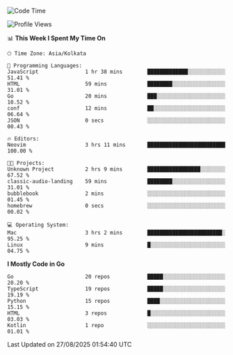 <!--START_SECTION:waka-->
![Code Time](http://img.shields.io/badge/Code%20Time-100%20hrs%2040%20mins-blue)

![Profile Views](http://img.shields.io/badge/Profile%20Views-32-blue)

📊 **This Week I Spent My Time On** 

```text
🕑︎ Time Zone: Asia/Kolkata

💬 Programming Languages: 
JavaScript               1 hr 38 mins        █████████████░░░░░░░░░░░░   51.41 % 
HTML                     59 mins             ████████░░░░░░░░░░░░░░░░░   31.01 % 
Go                       20 mins             ███░░░░░░░░░░░░░░░░░░░░░░   10.52 % 
conf                     12 mins             ██░░░░░░░░░░░░░░░░░░░░░░░   06.64 % 
JSON                     0 secs              ░░░░░░░░░░░░░░░░░░░░░░░░░   00.43 % 

🔥 Editors: 
Neovim                   3 hrs 11 mins       █████████████████████████   100.00 % 

🐱‍💻 Projects: 
Unknown Project          2 hrs 9 mins        █████████████████░░░░░░░░   67.52 % 
classic-audio-landing    59 mins             ████████░░░░░░░░░░░░░░░░░   31.01 % 
bubblebook               2 mins              ░░░░░░░░░░░░░░░░░░░░░░░░░   01.45 % 
homebrew                 0 secs              ░░░░░░░░░░░░░░░░░░░░░░░░░   00.02 % 

💻 Operating System: 
Mac                      3 hrs 2 mins        ████████████████████████░   95.25 % 
Linux                    9 mins              █░░░░░░░░░░░░░░░░░░░░░░░░   04.75 % 
```

**I Mostly Code in Go** 

```text
Go                       20 repos            █████░░░░░░░░░░░░░░░░░░░░   20.20 % 
TypeScript               19 repos            █████░░░░░░░░░░░░░░░░░░░░   19.19 % 
Python                   15 repos            ████░░░░░░░░░░░░░░░░░░░░░   15.15 % 
HTML                     3 repos             █░░░░░░░░░░░░░░░░░░░░░░░░   03.03 % 
Kotlin                   1 repo              ░░░░░░░░░░░░░░░░░░░░░░░░░   01.01 % 
```




 Last Updated on 27/08/2025 01:54:40 UTC
<!--END_SECTION:waka-->
